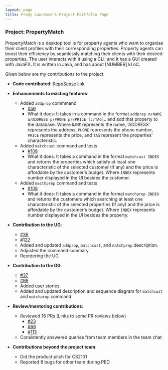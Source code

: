 ```yaml
---
layout: page
title: Fredy Lawrence's Project Portfolio Page
---
```


### Project: PropertyMatch

PropertyMatch is a desktop tool is for property agents who want to organise their client profiles with their corresponding properties. Property agents can boost their efficiency by seamlessly matching their clients with their desired properties.
The user interacts with it using a CLI, and it has a GUI created with JavaFX. It is written in Java, and has about [NUMBER] kLoC.

Given below are my contributions to the project.

* **Code contributed**: [RepoSense link](https://nus-cs2103-ay2324s1.github.io/tp-dashboard/?search=chrainx&sort=groupTitle&sortWithin=title&timeframe=commit&mergegroup=&groupSelect=groupByRepos&breakdown=true&checkedFileTypes=docs~functional-code~test-code&since=2023-09-22&tabOpen=true&tabType=authorship&tabAuthor=Chrainx&tabRepo=AY2324S1-CS2103T-W11-2%2Ftp%5Bmaster%5D&authorshipIsMergeGroup=false&authorshipFileTypes=docs~functional-code~test-code&authorshipIsBinaryFileTypeChecked=false&authorshipIsIgnoredFilesChecked=false)

* **Enhancements to existing features**:
  * Added `addprop` commmand
    * [#59](https://github.com/AY2324S1-CS2103T-W11-2/tp/pull/59)
    * What it does: It takes in a command in the format `addprop n/NAME a/ADDRESS p/PHONE pr/PRICE [c/TAG]…​` and add that property to the database.
      Where `NAME` represents the name, 'ADDRESS' represents the address, `PHONE` represents the phone number, `PRICE` represents the price, and `TAG` represent the properties' characteristic.
  * Added `matchcust` command and tests
    * [#108](https://github.com/AY2324S1-CS2103T-W11-2/tp/pull/108)
    * What it does: It takes a command in the format `matchcust INDEX` and returns the properties which satisfy at least one characteristic of the selected customer (If any) and the price is affordable by the customer's budget.
      Where `INDEX` represents number displayed in the UI besides the customer.
  * Added `macthprop` command and tests
    * [#108](https://github.com/AY2324S1-CS2103T-W11-2/tp/pull/108)
    * What it does: It takes a command in the format `matchprop INDEX` and returns the customers which searching at least one characteristic of the selected properties (If any) and the price is affordable by the customer's budget.
      Where `INDEX` represents number displayed in the UI besides the property.

* **Contribution to the UG**:
  * [#36](https://github.com/AY2324S1-CS2103T-W11-2/tp/pull/36)
  * [#122](https://github.com/AY2324S1-CS2103T-W11-2/tp/pull/122)
  * Added and updated `addprop`, `matchcust`, and `matchprop` description.
  * Adjusted the command summary
  * Reordering the UG

* **Contribution to the DG**:
  * [#37](https://github.com/AY2324S1-CS2103T-W11-2/tp/pull/37)
  * [#99](https://github.com/AY2324S1-CS2103T-W11-2/tp/pull/99)
  * Added user stories.
  * Added and updated description and sequence diagram for `matchcust` and `matchprop` command.

* **Review/mentoring contributions**:
  * Reviewed 16 PRs (Links to some PR reviews below)
    * [#23](https://github.com/AY2324S1-CS2103T-W11-2/tp/pull/23)
    * [#68](https://github.com/AY2324S1-CS2103T-W11-2/tp/pull/68)
    * [#113](https://github.com/AY2324S1-CS2103T-W11-2/tp/pull/113)
  * Consistently answered queries from team members in the team chat

* **Contributions beyond the project team**:
  * Did the product pitch for CS2101
  * Reported 8 bugs for other team during PED
